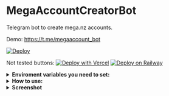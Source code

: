 # MegaAccountCreatorBot

Telegram bot to create mega.nz accounts.

Demo: https://t.me/megaaccount_bot

[![Deploy](https://www.herokucdn.com/deploy/button.svg)](https://heroku.com/deploy)

Not tested buttons:
[![Deploy with Vercel](https://vercel.com/button)](https://vercel.com/new/clone?repository-url=https%3A%2F%2Fgithub.com%2FRuslanUC%2FMegaAccountCreatorBot&env=API_ID,API_HASH,BOT_TOKEN&project-name=meganz-bot)
[![Deploy on Railway](https://railway.app/button.svg)](https://railway.app/new/template/ydZzLZ)

<details>
<summary><b>Enviroment variables you need to set:</b></summary>

`API_ID`: Go to [my.telegram.org](https://my.telegram.org) to obtain this.

`API_HASH`: Go to [my.telegram.org](https://my.telegram.org) to obtain this.

`BOT_TOKEN`: Get the bot token from [BotFather](https://telegram.dog/botfather)

</details>

<details>
<summary><b>How to use:</b></summary>

Send `/account` command and then send a password you want to set on your mega.nz account. You will got your account in 10-30 seconds.

</details>

<details>
<summary><b>Screenshot</b></summary>

![Screenshot](images/screenshot.png)

</details>
